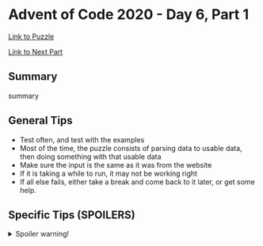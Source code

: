 # Advent of Code 2020 - Day 6, Part 1

[Link to Puzzle](https://adventofcode.com/2020/day/6)

[Link to Next Part](https://github.com/CodingAP/unofficial-aoc-syllabus/blob/main/years/2020/day6/part2.md)

## Summary
summary

## General Tips
- Test often, and test with the examples
- Most of the time, the puzzle consists of parsing data to usable data, then doing something with that usable data
- Make sure the input is the same as it was from the website
- If it is taking a while to run, it may not be working right
- If all else fails, either take a break and come back to it later, or get some help.

## Specific Tips (SPOILERS)
<details> <summary>Spoiler warning!</summary>

specific tips

</details>